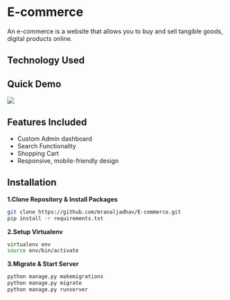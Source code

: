# E-commerce

An e-commerce is a website that allows you to buy and sell tangible goods, digital products online.

## Technology Used


## Quick Demo

![](https://media.giphy.com/media/8ZdcOtOAV5x5g0Aw4e/giphy.gif?raw=true)

## Features Included

- Custom Admin dashboard
- Search Functionality
- Shopping Cart
- Responsive, mobile-friendly design

## Installation

**1.Clone Repository & Install Packages**
```sh
git clone https://github.com/mranaljadhav/E-commerce.git
pip install -r requirements.txt
```
**2.Setup Virtualenv**
```sh
virtualenv env
source env/bin/activate
```
**3.Migrate & Start Server**
```sh
python manage.py makemigrations
python manage.py migrate
python manage.py runserver
```
